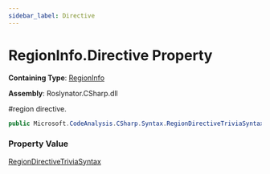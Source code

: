 ```yaml
---
sidebar_label: Directive
---
```


# RegionInfo\.Directive Property

**Containing Type**: [RegionInfo](../index.md)

**Assembly**: Roslynator\.CSharp\.dll

  
\#region directive\.

```csharp
public Microsoft.CodeAnalysis.CSharp.Syntax.RegionDirectiveTriviaSyntax Directive { get; }
```

### Property Value

[RegionDirectiveTriviaSyntax](https://docs.microsoft.com/en-us/dotnet/api/microsoft.codeanalysis.csharp.syntax.regiondirectivetriviasyntax)

